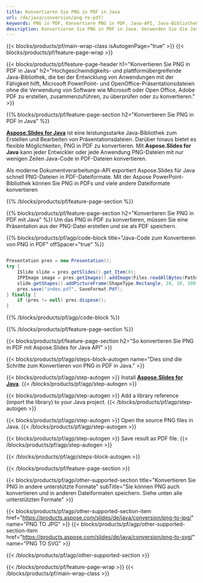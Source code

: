 ```yaml
---
title: Konvertieren Sie PNG in PDF in Java
url: /de/java/conversion/png-to-pdf/
keywords: PNG in PDF, Konvertiere PNG in PDF, Java-API, Java-Bibliothek, PNG, PDF
description: Konvertieren Sie PNG in PDF in Java. Verwenden Sie die Java-Bibliotheks-API, um PNG-Dateien in PDFs zu konvertieren
---
```


{{< blocks/products/pf/main-wrap-class isAutogenPage="true" >}}
{{< blocks/products/pf/feature-page-wrap >}}

{{< blocks/products/pf/feature-page-header h1="Konvertieren Sie PNG in PDF in Java" h2="Hochgeschwindigkeits- und plattformübergreifende Java-Bibliothek, die bei der Entwicklung von Anwendungen mit der Fähigkeit hilft, Microsoft PowerPoint- und OpenOffice-Präsentationsdateien ohne die Verwendung von Software wie Microsoft oder Open Office, Adobe PDF zu erstellen, zusammenzuführen, zu überprüfen oder zu konvertieren." >}}

{{% blocks/products/pf/feature-page-section h2="Konvertieren Sie PNG in PDF in Java" %}}

[**Aspose.Slides for Java**](https://products.aspose.com/slides/de/java/) ist eine leistungsstarke Java-Bibliothek zum Erstellen und Bearbeiten von Präsentationsdateien. Darüber hinaus bietet es flexible Möglichkeiten, PNG in PDF zu konvertieren. Mit **Aspose.Slides for Java** kann jeder Entwickler oder jede Anwendung PNG-Dateien mit nur wenigen Zeilen Java-Code in PDF-Dateien konvertieren.

Als moderne Dokumentverarbeitungs-API exportiert Aspose.Slides für Java schnell PNG-Dateien in PDF-Dateiformate. Mit der Aspose PowerPoint-Bibliothek können Sie PNG in PDFs und viele andere Dateiformate konvertieren

{{% /blocks/products/pf/feature-page-section %}}

{{% blocks/products/pf/feature-page-section  h2="Konvertieren Sie PNG in PDF mit Java" %}}
Um das PNG in PDF zu konvertieren, müssen Sie eine Präsentation aus der PNG-Datei erstellen und sie als PDF speichern.

{{% blocks/products/pf/agp/code-block title="Java-Code zum Konvertieren von PNG in PDF" offSpacer="true" %}}

```java

Presentation pres = new Presentation();
try {
    ISlide slide = pres.getSlides().get_Item(0);
	IPPImage image = pres.getImages().addImage(Files.readAllBytes(Paths.get("image.png")));
	slide.getShapes().addPictureFrame(ShapeType.Rectangle, 10, 10, 100, 100, image);
    pres.save("index.pdf", SaveFormat.Pdf);
} finally {
    if (pres != null) pres.dispose();
}
```


{{% /blocks/products/pf/agp/code-block %}}

{{% /blocks/products/pf/feature-page-section %}}

{{< blocks/products/pf/feature-page-section  h2="So konvertieren Sie PNG in PDF mit Aspose.Slides for Java API" >}}

{{< blocks/products/pf/agp/steps-block-autogen name="Dies sind die Schritte zum Konvertieren von PNG in PDF in Java." >}}

{{< blocks/products/pf/agp/step-autogen >}}
Install [**Aspose.Slides for Java**](https://products.aspose.com/slides/de/java/).
{{< /blocks/products/pf/agp/step-autogen >}}

{{< blocks/products/pf/agp/step-autogen >}}
Add a library reference (import the library) to your Java project.
{{< /blocks/products/pf/agp/step-autogen >}}

{{< blocks/products/pf/agp/step-autogen >}}
Open the source PNG files in Java.
{{< /blocks/products/pf/agp/step-autogen >}}

{{< blocks/products/pf/agp/step-autogen >}}
Save result as PDF file.
{{< /blocks/products/pf/agp/step-autogen >}}

{{< /blocks/products/pf/agp/steps-block-autogen >}}

{{< /blocks/products/pf/feature-page-section >}}

{{< blocks/products/pf/agp/other-supported-section title="Konvertieren Sie PNG in andere unterstützte Formate" subTitle="Sie können PNG auch konvertieren und in anderen Dateiformaten speichern. Siehe unten alle unterstützten Formate" >}}

{{< blocks/products/pf/agp/other-supported-section-item href="https://products.aspose.com/slides/de/java/conversion/png-to-jpg/" name="PNG TO JPG" >}}
{{< blocks/products/pf/agp/other-supported-section-item href="https://products.aspose.com/slides/de/java/conversion/png-to-svg/" name="PNG TO SVG" >}}


{{< /blocks/products/pf/agp/other-supported-section >}}

{{< /blocks/products/pf/feature-page-wrap >}}
{{< /blocks/products/pf/main-wrap-class >}}